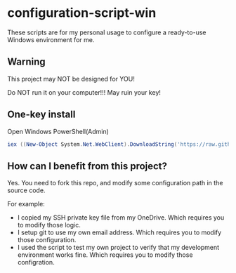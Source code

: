 # configuration-script-win

These scripts are for my personal usage to configure a ready-to-use Windows environment for me.

## Warning

This project may NOT be designed for YOU!

Do NOT run it on your computer!!! May ruin your key!

## One-key install

Open Windows PowerShell(Admin)

```powershell
iex ((New-Object System.Net.WebClient).DownloadString('https://raw.githubusercontent.com/Anduin2017/configuration-script-win/master/install.ps1'))
```

## How can I benefit from this project?

Yes. You need to fork this repo, and modify some configuration path in the source code.

For example:

* I copied my SSH private key file from my OneDrive. Which requires you to modify those logic.
* I setup git to use my own email address. Which requires you to modify those configuration.
* I used the script to test my own project to verify that my development environment works fine. Which requires you to modify those configration.
